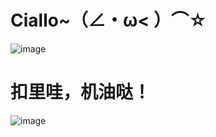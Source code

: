 
# Ciallo~（∠・ω< ）⌒☆
![image](https://github.com/YosparNa/github_learn/blob/main/7e476335c0ecb30b4204aec2a4bf196fbf2bd9c68b1d3fa29.gif)
# 扣里哇，机油哒！
![image](https://github.com/YosparNa/python_alien_invasion/blob/main/%E5%B1%8F%E5%B9%95%E6%88%AA%E5%9B%BE%202024-09-22%20151049.png)
